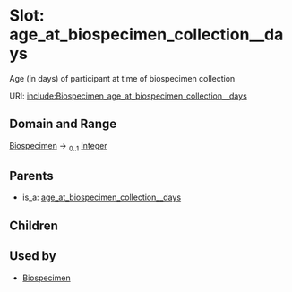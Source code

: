 
# Slot: age_at_biospecimen_collection__days


Age (in days) of participant at time of biospecimen collection

URI: [include:Biospecimen_age_at_biospecimen_collection__days](https://w3id.org/include/Biospecimen_age_at_biospecimen_collection__days)


## Domain and Range

[Biospecimen](Biospecimen.md) &#8594;  <sub>0..1</sub> [Integer](types/Integer.md)

## Parents

 *  is_a: [age_at_biospecimen_collection__days](age_at_biospecimen_collection__days.md)

## Children


## Used by

 * [Biospecimen](Biospecimen.md)
